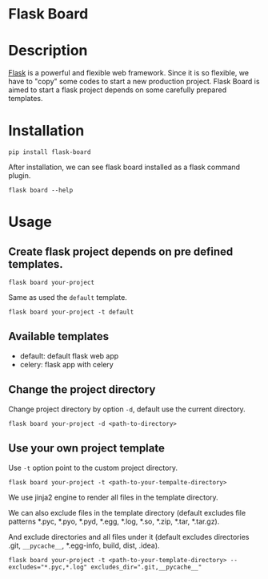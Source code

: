 Flask Board
===========

# Description

[Flask](https://flask.palletsprojects.com/en/1.1.x/) is a powerful and flexible web framework.
Since it is so flexible, we have to "copy" some codes to start a new production project.
Flask Board is aimed to start a flask project depends on some carefully prepared templates.

# Installation

```
pip install flask-board
```

After installation, we can see flask board installed as a flask command plugin.

```
flask board --help
```

# Usage

## Create flask project depends on pre defined templates.

```
flask board your-project
```

Same as used the `default` template.

```
flask board your-project -t default
```

## Available templates

- default: default flask web app
- celery: flask app with celery

## Change the project directory

Change project directory by option `-d`, default use the current directory.

```
flask board your-project -d <path-to-directory>
```

## Use your own project template

Use `-t` option point to the custom project directory.

```
flask board your-project -t <path-to-your-tempalte-directory>
```

We use jinja2 engine to render all files in the template directory.

We can also exclude files in the template directory (default excludes file patterns *.pyc, *.pyo, *.pyd, *.egg, *.log, *.so, *.zip, *.tar, *.tar.gz).

And exclude directories and all files under it (default excludes directories .git, `__pycache__`, *.egg-info, build, dist, .idea).

```
flask board your-project -t <path-to-your-template-directory> --excludes="*.pyc,*.log" excludes_dir=".git,__pycache__"
```
